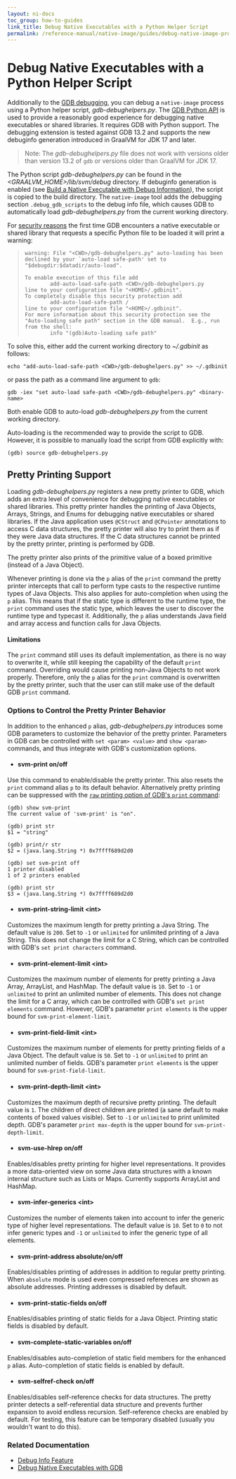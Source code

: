 ```yaml
---
layout: ni-docs
toc_group: how-to-guides
link_title: Debug Native Executables with a Python Helper Script
permalink: /reference-manual/native-image/guides/debug-native-image-process-with-python-helper-script/
---
```

# Debug Native Executables with a Python Helper Script

Additionally to the [GDB debugging](debug-native-executables-with-gdb.md), you can debug a `native-image` process using a Python helper script, _gdb-debughelpers.py_.
The [GDB Python API](https://sourceware.org/gdb/current/onlinedocs/gdb/Python.html) is used to provide a reasonably good experience for debugging native executables or shared libraries.
It requires GDB with Python support.
The debugging extension is tested against GDB 13.2 and supports the new debuginfo generation introduced in GraalVM for JDK 17 and later.

> Note: The _gdb-debughelpers.py_ file does not work with versions older than version 13.2 of `gdb` or versions older than GraalVM for JDK 17.

The Python script _gdb-debughelpers.py_ can be found in the _&lt;GRAALVM\_HOME&gt;/lib/svm/debug_ directory.
If debuginfo generation is enabled (see [Build a Native Executable with Debug Information](debug-native-executables-with-gdb.md#build-a-native-executable-with-debug-information)), the script is copied to the build directory.
The `native-image` tool adds the debugging section `.debug_gdb_scripts` to the debug info file, which causes GDB to automatically load _gdb-debughelpers.py_ from the current working directory.

For [security reasons](https://sourceware.org/gdb/current/onlinedocs/gdb/Auto_002dloading-safe-path.html)
the first time GDB encounters a native executable or shared library that requests a specific Python file to be loaded it will print a warning:

>     warning: File "<CWD>/gdb-debughelpers.py" auto-loading has been declined by your `auto-load safe-path' set to "$debugdir:$datadir/auto-load".
>
>     To enable execution of this file add
>             add-auto-load-safe-path <CWD>/gdb-debughelpers.py
>     line to your configuration file "<HOME>/.gdbinit".
>     To completely disable this security protection add
>             add-auto-load-safe-path /
>     line to your configuration file "<HOME>/.gdbinit".
>     For more information about this security protection see the
>     "Auto-loading safe path" section in the GDB manual.  E.g., run from the shell:
>             info "(gdb)Auto-loading safe path"

To solve this, either add the current working directory to _~/.gdbinit_ as follows:

    echo "add-auto-load-safe-path <CWD>/gdb-debughelpers.py" >> ~/.gdbinit

or pass the path as a command line argument to `gdb`:

    gdb -iex "set auto-load safe-path <CWD>/gdb-debughelpers.py" <binary-name>

Both enable GDB to auto-load _gdb-debughelpers.py_ from the current working directory.

Auto-loading is the recommended way to provide the script to GDB.
However, it is possible to manually load the script from GDB explicitly with:

    (gdb) source gdb-debughelpers.py

## Pretty Printing Support

Loading _gdb-debughelpers.py_ registers a new pretty printer to GDB, which adds an extra level of convenience for debugging native executables or shared libraries.
This pretty printer handles the printing of Java Objects, Arrays, Strings, and Enums for debugging native executables or shared libraries.
If the Java application uses `@CStruct` and `@CPointer` annotations to access C data structures, the pretty printer will also try to print them as if they were Java data structures.
If the C data structures cannot be printed by the pretty printer, printing is performed by GDB.

The pretty printer also prints of the primitive value of a boxed primitive (instead of a Java Object).

Whenever printing is done via the `p` alias of the `print` command the pretty printer intercepts that call to perform type casts to the respective runtime types of Java Objects.
This also applies for auto-completion when using the `p` alias.
This means that if the static type is different to the runtime type, the `print` command uses the static type, which leaves the user to discover the runtime type and typecast it.
Additionally, the `p` alias understands Java field and array access and function calls for Java Objects.

#### Limitations

The `print` command still uses its default implementation, as there is no way to overwrite it, while still keeping the capability of the default `print` command.
Overriding would cause printing non-Java Objects to not work properly.
Therefore, only the `p` alias for the `print` command is overwritten by the pretty printer, such that the user can still make use of the default GDB `print` command.

### Options to Control the Pretty Printer Behavior

In addition to the enhanced `p` alias, _gdb-debughelpers.py_ introduces some GDB parameters to customize the behavior of the pretty printer.
Parameters in GDB can be controlled with `set <param> <value>` and `show <param>` commands, and thus integrate with GDB's customization options.

* #### svm-print on/off

Use this command to enable/disable the pretty printer.
This also resets the `print` command alias `p` to its default behavior.
Alternatively pretty printing can be suppressed with the
[`raw` printing option of GDB's `print` command](https://sourceware.org/gdb/current/onlinedocs/gdb/Output-Formats.html):

    (gdb) show svm-print
    The current value of 'svm-print' is "on".
    
    (gdb) print str
    $1 = "string"
    
    (gdb) print/r str
    $2 = (java.lang.String *) 0x7ffff689d2d0
    
    (gdb) set svm-print off
    1 printer disabled
    1 of 2 printers enabled
    
    (gdb) print str
    $3 = (java.lang.String *) 0x7ffff689d2d0

* #### svm-print-string-limit &lt;int&gt;

Customizes the maximum length for pretty printing a Java String.
The default value is `200`.
Set to `-1` or `unlimited` for unlimited printing of a Java String.
This does not change the limit for a C String, which can be controlled with GDB's `set print characters` command.

* #### svm-print-element-limit &lt;int&gt;

Customizes the maximum number of elements for pretty printing a Java Array, ArrayList, and HashMap.
The default value is `10`.
Set to `-1` or `unlimited` to print an unlimited number of elements.
This does not change the limit for a C array, which can be controlled with GDB's `set print elements` command.
However, GDB's parameter `print elements` is the upper bound for `svm-print-element-limit`.

* #### svm-print-field-limit &lt;int&gt;

Customizes the maximum number of elements for pretty printing fields of a Java Object.
The default value is `50`.
Set to `-1` or `unlimited` to print an unlimited number of fields.
GDB's parameter `print elements` is the upper bound for `svm-print-field-limit`.

* #### svm-print-depth-limit &lt;int&gt;

Customizes the maximum depth of recursive pretty printing.
The default value is `1`.
The children of direct children are printed (a sane default to make contents of boxed values visible).
Set to `-1` or `unlimited` to print unlimited depth.
GDB's parameter `print max-depth` is the upper bound for `svm-print-depth-limit`.

* #### svm-use-hlrep on/off

Enables/disables pretty printing for higher level representations.
It provides a more data-oriented view on some Java data structures with a known internal structure such as Lists or Maps.
Currently supports ArrayList and HashMap.

* #### svm-infer-generics &lt;int&gt;

Customizes the number of elements taken into account to infer the generic type of higher level representations.
The default value is `10`.
Set to `0` to not infer generic types and `-1` or `unlimited` to infer the generic type of all elements.

* #### svm-print-address absolute/on/off

Enables/disables printing of addresses in addition to regular pretty printing.
When `absolute` mode is used even compressed references are shown as absolute addresses.
Printing addresses is disabled by default.

* #### svm-print-static-fields on/off

Enables/disables printing of static fields for a Java Object.
Printing static fields is disabled by default.

* #### svm-complete-static-variables on/off

Enables/disables auto-completion of static field members for the enhanced `p` alias.
Auto-completion of static fields is enabled by default.

* #### svm-selfref-check on/off

Enables/disables self-reference checks for data structures.
The pretty printer detects a self-referential data structure and prevents further expansion to avoid endless recursion.
Self-reference checks are enabled by default.
For testing, this feature can be temporary disabled (usually you wouldn't want to do this).

### Related Documentation

* [Debug Info Feature](../DebugInfo.md)
* [Debug Native Executables with GDB](debug-native-executables-with-gdb.md)